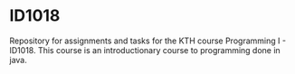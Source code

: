 # ID1018

Repository for assignments and tasks for the KTH course Programming I - ID1018. This course is an introductionary course to programming done in java.
